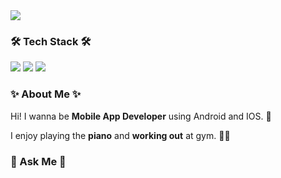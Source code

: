 <div algin="right">
<a href="https://hits.seeyoufarm.com"><img src="https://hits.seeyoufarm.com/api/count/incr/badge.svg?url=https%3A%2F%2Fgithub.com%2Fkdjun97&count_bg=%23FFB000&title_bg=%23555555&icon=&icon_color=%23E7E7E7&title=view&edge_flat=false"/></a>
</div>

### 🛠 Tech Stack 🛠

<p>
  <img src="https://img.shields.io/badge/Flutter-02569B?style=flat-square&logo=Flutter&logoColor=white"/>
  <img src="https://img.shields.io/badge/C-A8B9CC?style=flat-square&logo=C&logoColor=white"/>
  <img src="https://img.shields.io/badge/C-00599C?style=flat-square&logo=c%2B%2B&logoColor=white"/>
</p>

### ✨ About Me ✨

Hi! I wanna be **Mobile App Developer** using Android and IOS. 📱

I enjoy playing the **piano** and **working out** at gym. 🎹💪

### 💬 Ask Me 💬


<!--
**kdjun97/kdjun97** is a ✨ _special_ ✨ repository because its `README.md` (this file) appears on your GitHub profile.

Here are some ideas to get you started:

- 🔭 I’m currently working on ...
- 🌱 I’m currently learning ...
- 👯 I’m looking to collaborate on ...
- 🤔 I’m looking for help with ...
- 💬 Ask me about ...
- 📫 How to reach me: ...
- 😄 Pronouns: ...
- ⚡ Fun fact: ...
-->
